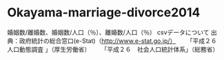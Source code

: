 Okayama-marriage-divorce2014====婚姻数/離婚数、婚姻数/人口（％）、離婚数/人口（％）csvデータについて出典：政府統計の総合窓口(e-Stat)（http://www.e-stat.go.jp/）　　「平成２６　人口動態調査 」（厚生労働省）　　「平成２６　社会人口統計体系」（総務省）